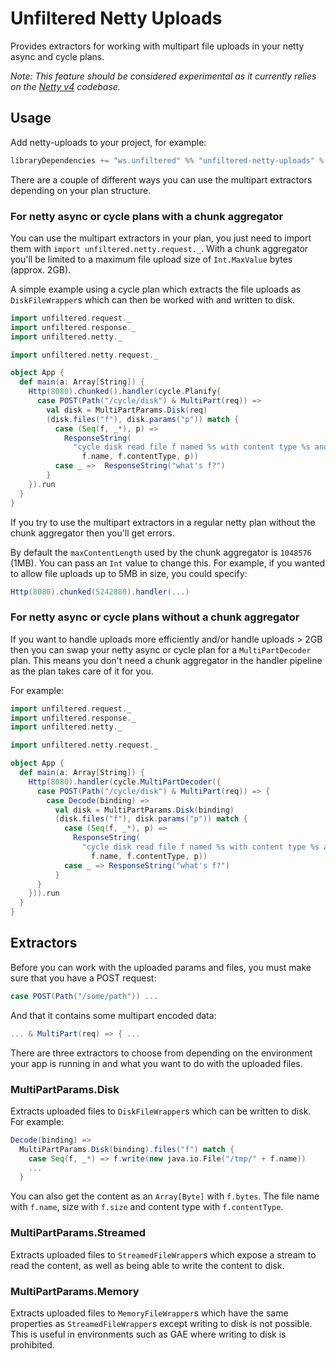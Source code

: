 # Unfiltered Netty Uploads

Provides extractors for working with multipart file uploads in your netty async and cycle plans.

*Note: This feature should be considered experimental as it currently relies on the [Netty v4](https://github.com/netty/netty) codebase.*

## Usage

Add netty-uploads to your project, for example:

```scala
libraryDependencies += "ws.unfiltered" %% "unfiltered-netty-uploads" % "0.9.0-beta2"
```

There are a couple of different ways you can use the multipart extractors depending on your plan structure.

### For netty async or cycle plans with a chunk aggregator

You can use the multipart extractors in your plan, you just need to import them with `import unfiltered.netty.request._`. With a chunk aggregator you'll be limited to a maximum file upload size of `Int.MaxValue` bytes (approx. 2GB).

A simple example using a cycle plan which extracts the file uploads as `DiskFileWrapper`s which can then be worked with and written to disk.

```scala
import unfiltered.request._
import unfiltered.response._
import unfiltered.netty._

import unfiltered.netty.request._

object App {
  def main(a: Array[String]) {
    Http(8080).chunked().handler(cycle.Planify{
      case POST(Path("/cycle/disk") & MultiPart(req)) =>
        val disk = MultiPartParams.Disk(req)
        (disk.files("f"), disk.params("p")) match {
          case (Seq(f, _*), p) =>
            ResponseString(
              "cycle disk read file f named %s with content type %s and param p %s" format(
                f.name, f.contentType, p))
          case _ =>  ResponseString("what's f?")
        }
    }).run
  }
}
```

If you try to use the multipart extractors in a regular netty plan without the chunk aggregator then you'll get errors.

By default the `maxContentLength` used by the chunk aggregator is `1048576` (1MB). You can pass an `Int` value to change this. For example, if you wanted to allow file uploads up to 5MB in size, you could specify:

```scala
Http(8080).chunked(5242880).handler(...)
```

### For netty async or cycle plans without a chunk aggregator

If you want to handle uploads more efficiently and/or handle uploads > 2GB then you can swap your netty async or cycle plan for a `MultiPartDecoder` plan. This means you don't need a chunk aggregator in the handler pipeline as the plan takes care of it for you.

For example:

```scala
import unfiltered.request._
import unfiltered.response._
import unfiltered.netty._

import unfiltered.netty.request._

object App {
  def main(a: Array[String]) {
    Http(8080).handler(cycle.MultiPartDecoder({
      case POST(Path("/cycle/disk") & MultiPart(req)) => {
        case Decode(binding) =>
          val disk = MultiPartParams.Disk(binding)
          (disk.files("f"), disk.params("p")) match {
            case (Seq(f, _*), p) =>
              ResponseString(
                "cycle disk read file f named %s with content type %s and param p %s" format(
                  f.name, f.contentType, p))
            case _ => ResponseString("what's f?")
          }
      }
    })).run
  }
}
```

## Extractors

Before you can work with the uploaded params and files, you must make sure that you have a POST request:

```scala
case POST(Path("/some/path")) ...
```

And that it contains some multipart encoded data:

```scala
... & MultiPart(req) => { ...
```

There are three extractors to choose from depending on the environment your app is running in and what you want to do with the uploaded files.

### MultiPartParams.Disk

Extracts uploaded files to `DiskFileWrapper`s which can be written to disk. For example:

```scala
Decode(binding) =>
  MultiPartParams.Disk(binding).files("f") match {
    case Seq(f, _*) => f.write(new java.io.File("/tmp/" + f.name))
    ... 
  }
```

You can also get the content as an `Array[Byte]` with `f.bytes`. The file name with `f.name`, size with `f.size` and content type with `f.contentType`.

### MultiPartParams.Streamed

Extracts uploaded files to `StreamedFileWrapper`s which expose a stream to read the content, as well as being able to write the content to disk.

### MultiPartParams.Memory

Extracts uploaded files to `MemoryFileWrapper`s which have the same properties as `StreamedFileWrapper`s except writing to disk is not possible. This is useful in environments such as GAE where writing to disk is prohibited.
